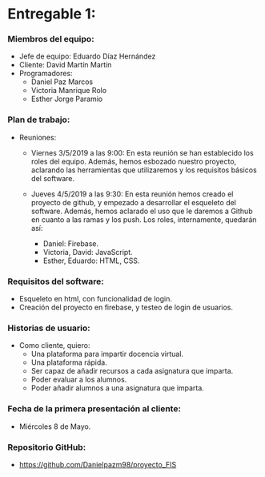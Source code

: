 #	Entregable 1:


### Miembros del equipo:
  
- Jefe de equipo: Eduardo Díaz Hernández
- Cliente: David Martín Martín
- Programadores:
    - Daniel Paz Marcos
    - Victoria Manrique Rolo
    - Esther Jorge Paramio



### Plan de trabajo:

- Reuniones:
    - Viernes 3/5/2019 a las 9:00:
	En esta reunión se han establecido los roles del equipo. Además, hemos esbozado nuestro proyecto, aclarando las herramientas que utilizaremos y los requisitos básicos del software.
    
    - Jueves 4/5/2019 a las 9:30: 
	En esta reunión hemos creado el proyecto de github, y empezado a desarrollar el esqueleto del software. Además, hemos aclarado el uso que le daremos a Github en cuanto a las ramas y los push.
	Los roles, internamente, quedarán así:
	    - Daniel: Firebase.
	    - Victoria, David: JavaScript.
	    - Esther, Eduardo: HTML, CSS.

### Requisitos del software:

- Esqueleto en html, con funcionalidad de login.
- Creación del proyecto en firebase, y testeo de login de usuarios.



### Historias de usuario:

- Como cliente, quiero: 
    - Una plataforma para impartir docencia virtual.
    - Una plataforma rápida.
    - Ser capaz de añadir recursos a cada asignatura que imparta.
    - Poder evaluar a los alumnos.
    - Poder añadir alumnos a una asignatura que imparta.



### Fecha de la primera presentación al cliente:

- Miércoles 8 de Mayo.



### Repositorio GitHub:

- https://github.com/Danielpazm98/proyecto_FIS

